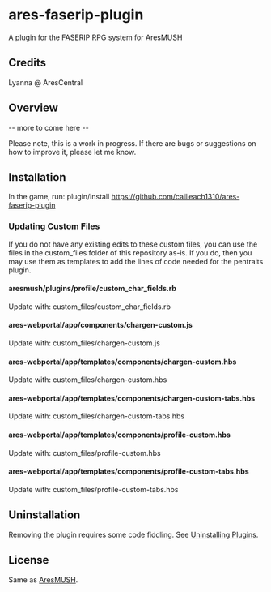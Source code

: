 # ares-faserip-plugin
A plugin for the FASERIP RPG system for AresMUSH

## Credits
Lyanna @ AresCentral

## Overview
-- more to come here --

Please note, this is a work in progress. If there are bugs or suggestions on how to improve it, please let me know.

## Installation
In the game, run: plugin/install https://github.com/cailleach1310/ares-faserip-plugin

### Updating Custom Files
If you do not have any existing edits to these custom files, you can use the files in the custom_files folder of this repository as-is. If you do, then you may use them as templates to add the lines of code needed for the pentraits plugin.

#### aresmush/plugins/profile/custom_char_fields.rb
Update with: custom_files/custom_char_fields.rb

#### ares-webportal/app/components/chargen-custom.js
Update with: custom_files/chargen-custom.js

#### ares-webportal/app/templates/components/chargen-custom.hbs
Update with: custom_files/chargen-custom.hbs

#### ares-webportal/app/templates/components/chargen-custom-tabs.hbs
Update with: custom_files/chargen-custom-tabs.hbs

#### ares-webportal/app/templates/components/profile-custom.hbs
Update with: custom_files/profile-custom.hbs

#### ares-webportal/app/templates/components/profile-custom-tabs.hbs
Update with: custom_files/profile-custom-tabs.hbs

## Uninstallation
Removing the plugin requires some code fiddling. See [Uninstalling Plugins](https://www.aresmush.com/tutorials/code/extras.html#uninstalling-plugins).

## License
Same as [AresMUSH](https://aresmush.com/license).


